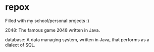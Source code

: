 # repox
Filled with my school/personal projects :)

2048:
The famous game 2048 written in Java.

database:
A data managing system, written in Java, that performs as a dialect of SQL.
